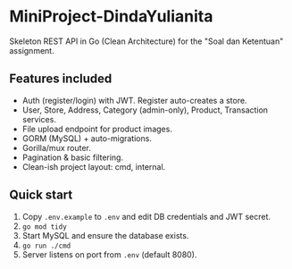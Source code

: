 # MiniProject-DindaYulianita

Skeleton REST API in Go (Clean Architecture) for the "Soal dan Ketentuan" assignment.

## Features included
- Auth (register/login) with JWT. Register auto-creates a store.
- User, Store, Address, Category (admin-only), Product, Transaction services.
- File upload endpoint for product images.
- GORM (MySQL) + auto-migrations.
- Gorilla/mux router.
- Pagination & basic filtering.
- Clean-ish project layout: cmd, internal.

## Quick start
1. Copy `.env.example` to `.env` and edit DB credentials and JWT secret.
2. `go mod tidy`
3. Start MySQL and ensure the database exists.
4. `go run ./cmd`
5. Server listens on port from `.env` (default 8080).

